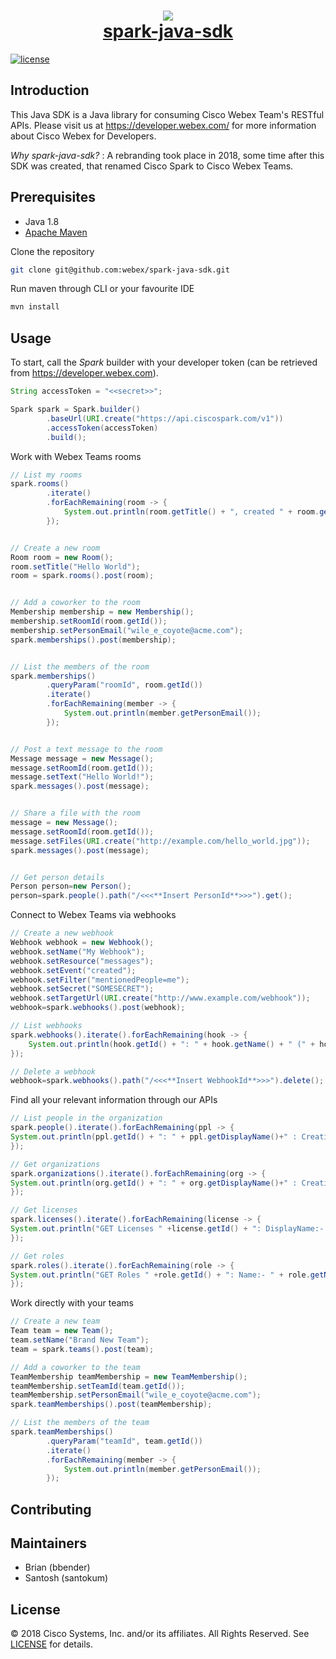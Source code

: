 <h1 align="center">
    <a href="developer.webex.com"><img src="https://www.webex.com/content/dam/wbx/us/images/offer/plans_2-2.png"/></a>
    <br/>
    <a href="developer.webex.com">spark-java-sdk</a>
</h1>

[![license](https://img.shields.io/github/license/ciscospark/spark-java-sdk.svg)](https://github.com/ciscospark/spark-java-sdk/blob/master/LICENSE)

## Introduction

This Java SDK is a Java library for consuming Cisco Webex Team's RESTful APIs. Please visit us at https://developer.webex.com/ for more information about Cisco Webex for Developers.

_Why spark-java-sdk?_ : A rebranding took place in 2018, some time after this SDK was created, that renamed Cisco Spark to Cisco Webex Teams.

## Prerequisites

- Java 1.8
- [Apache Maven](https://maven.apache.org/)

Clone the repository
```bash
git clone git@github.com:webex/spark-java-sdk.git
```
Run maven through CLI or your favourite IDE
```bash
mvn install
```

## Usage

To start, call the _Spark_ builder with your developer token (can be retrieved from https://developer.webex.com).
```java
String accessToken = "<<secret>>";

Spark spark = Spark.builder()
        .baseUrl(URI.create("https://api.ciscospark.com/v1"))
        .accessToken(accessToken)
        .build();
``` 

Work with Webex Teams rooms
```java
// List my rooms
spark.rooms()
        .iterate()
        .forEachRemaining(room -> {
            System.out.println(room.getTitle() + ", created " + room.getCreated() + ": " + room.getId());
        });


// Create a new room
Room room = new Room();
room.setTitle("Hello World");
room = spark.rooms().post(room);


// Add a coworker to the room
Membership membership = new Membership();
membership.setRoomId(room.getId());
membership.setPersonEmail("wile_e_coyote@acme.com");
spark.memberships().post(membership);


// List the members of the room
spark.memberships()
        .queryParam("roomId", room.getId())
        .iterate()
        .forEachRemaining(member -> {
            System.out.println(member.getPersonEmail());
        });


// Post a text message to the room
Message message = new Message();
message.setRoomId(room.getId());
message.setText("Hello World!");
spark.messages().post(message);


// Share a file with the room
message = new Message();
message.setRoomId(room.getId());
message.setFiles(URI.create("http://example.com/hello_world.jpg"));
spark.messages().post(message);


// Get person details
Person person=new Person();
person=spark.people().path("/<<<**Insert PersonId**>>>").get();
```
Connect to Webex Teams via webhooks
```java
// Create a new webhook
Webhook webhook = new Webhook();
webhook.setName("My Webhook");
webhook.setResource("messages");
webhook.setEvent("created");
webhook.setFilter("mentionedPeople=me");
webhook.setSecret("SOMESECRET");
webhook.setTargetUrl(URI.create("http://www.example.com/webhook"));
webhook=spark.webhooks().post(webhook);

// List webhooks
spark.webhooks().iterate().forEachRemaining(hook -> {
    System.out.println(hook.getId() + ": " + hook.getName() + " (" + hook.getTargetUrl() + ")" + " Secret - " + hook.getSecret());
});

// Delete a webhook
webhook=spark.webhooks().path("/<<<**Insert WebhookId**>>>").delete();
```
Find all your relevant information through our APIs
```java
// List people in the organization
spark.people().iterate().forEachRemaining(ppl -> {
System.out.println(ppl.getId() + ": " + ppl.getDisplayName()+" : Creation: "+ppl.getCreated());
});

// Get organizations
spark.organizations().iterate().forEachRemaining(org -> {
System.out.println(org.getId() + ": " + org.getDisplayName()+" : Creation: "+org.getCreated());
});

// Get licenses
spark.licenses().iterate().forEachRemaining(license -> {
System.out.println("GET Licenses " +license.getId() + ": DisplayName:- " + license.getDisplayName()+" : totalUnits:         "+Integer.toString(license.getTotalUnits())+" : consumedUnits: "+Integer.toString(license.getConsumedUnits()));
});

// Get roles
spark.roles().iterate().forEachRemaining(role -> {
System.out.println("GET Roles " +role.getId() + ": Name:- " + role.getName());
});
```
Work directly with your teams
```java
// Create a new team
Team team = new Team();
team.setName("Brand New Team");
team = spark.teams().post(team);

// Add a coworker to the team
TeamMembership teamMembership = new TeamMembership();
teamMembership.setTeamId(team.getId());
teamMembership.setPersonEmail("wile_e_coyote@acme.com");
spark.teamMemberships().post(teamMembership);

// List the members of the team
spark.teamMemberships()
        .queryParam("teamId", team.getId())
        .iterate()
        .forEachRemaining(member -> {
            System.out.println(member.getPersonEmail());
        });

```

## Contributing

## Maintainers

- Brian (bbender)
- Santosh (santokum)

## License

&copy; 2018 Cisco Systems, Inc. and/or its affiliates. All Rights Reserved. See [LICENSE](LICENSE) for details.
